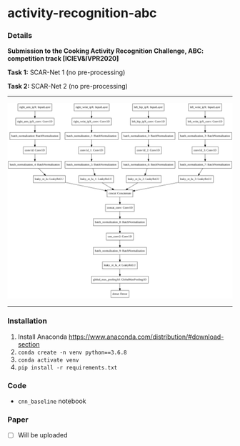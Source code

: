 # activity-recognition-abc

### Details

**Submission to the Cooking Activity Recognition Challenge, ABC: competition track [ICIEV&IVPR2020]**

**Task 1:** SCAR-Net 1 (no pre-processing)

**Task 2:** SCAR-Net 2 (no pre-processing)

<hr>

<img src="model1.png" alt="SCAR-Net">

<hr>

### Installation

 1. Install Anaconda https://www.anaconda.com/distribution/#download-section
 2. `conda create -n venv python==3.6.8`
 3. `conda activate venv`
 4. `pip install -r requirements.txt`

### Code

 * `cnn_baseline` notebook

### Paper

- [ ] Will be uploaded